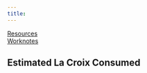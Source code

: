 ```yaml
---
title: 
---
```

[Resources](./resources.md)  
[Worknotes](./worknotes.md)

<h2>Estimated La Croix Consumed <span id="la-croix"></span></h2>

<script>
        let la_croix = document.getElementById("la-croix");
        let one_day = 1000 * 60 * 60 * 24;
        let start = new Date("Sept 03, 2019 08:00:00");
        let today = new Date();
        let day_diff = (Math.round(today.getTime() - start.getTime()) / (one_day)).toFixed(0);
        let minus_weekends = (day_diff.toFixed(0) / 7).toFixed(0);
        let work_days = day_diff - minus_weekends;
        let la_croix_consumed = work_days * 2;
        la_croix.innerHTML = la_croix_consumed;
</script>